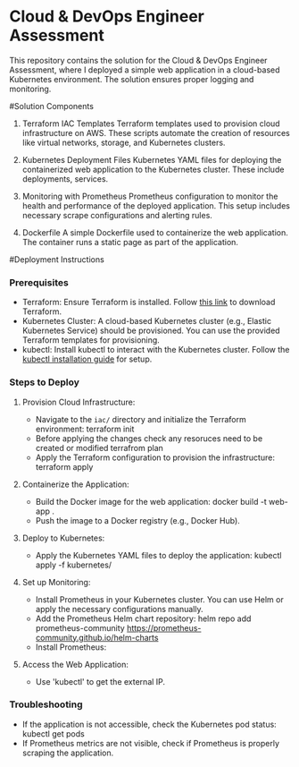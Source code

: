 # Cloud & DevOps Engineer Assessment

This repository contains the solution for the Cloud & DevOps Engineer Assessment, where I deployed a simple web application in a cloud-based Kubernetes environment. The solution ensures proper logging and monitoring.

#Solution Components

1. Terraform IAC Templates
   Terraform templates used to provision cloud infrastructure on AWS. These scripts automate the creation of resources like virtual networks, storage, and Kubernetes clusters.

2. Kubernetes Deployment Files
   Kubernetes YAML files for deploying the containerized web application to the Kubernetes cluster. These include deployments, services.

3. Monitoring with Prometheus
   Prometheus configuration to monitor the health and performance of the deployed application. This setup includes necessary scrape configurations and alerting rules.

4. Dockerfile
   A simple Dockerfile used to containerize the web application. The container runs a static page as part of the application.

#Deployment Instructions

### Prerequisites

- Terraform: Ensure Terraform is installed. Follow [this link](https://www.terraform.io/downloads.html) to download Terraform.
- Kubernetes Cluster: A cloud-based Kubernetes cluster (e.g., Elastic Kubernetes Service) should be provisioned. You can use the provided Terraform templates for provisioning.
- kubectl: Install kubectl to interact with the Kubernetes cluster. Follow the [kubectl installation guide](https://kubernetes.io/docs/tasks/tools/install-kubectl/) for setup.

### Steps to Deploy

1. Provision Cloud Infrastructure:
   - Navigate to the `iac/` directory and initialize the Terraform environment:
      terraform init
   - Before applying the changes check any resoruces need to be created or modified
     terrafrom plan      
   - Apply the Terraform configuration to provision the infrastructure:
     terraform apply
   
2. Containerize the Application:
   - Build the Docker image for the web application:
     docker build -t web-app .
   - Push the image to a Docker registry (e.g., Docker Hub).

3. Deploy to Kubernetes:
   - Apply the Kubernetes YAML files to deploy the application:
     kubectl apply -f kubernetes/
    
4. Set up Monitoring:
   - Install Prometheus in your Kubernetes cluster. You can use Helm or apply the necessary configurations manually.
   - Add the Prometheus Helm chart repository:
     helm repo add prometheus-community https://prometheus-community.github.io/helm-charts
   - Install Prometheus:

5. Access the Web Application:
   - Use 'kubectl' to get the external IP.

### Troubleshooting

- If the application is not accessible, check the Kubernetes pod status:
  kubectl get pods
- If Prometheus metrics are not visible, check if Prometheus is properly scraping the application.
